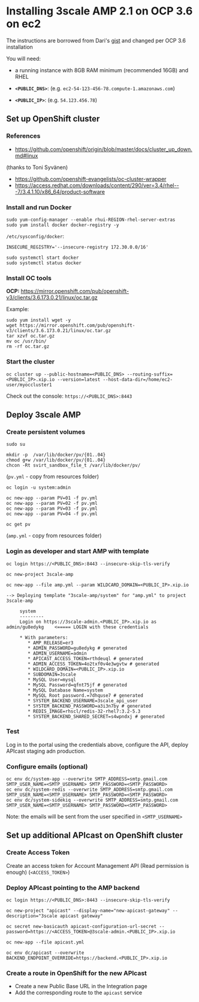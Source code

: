 # Installing 3scale AMP 2.1 on OCP 3.6 on ec2

The instructions are borrowed from Dari's [gist](https://gist.github.com/mayorova/6fb9733416870986b775dff225248fef) and changed per OCP 3.6 installation


You will need:

- a running instance with 8GB RAM minimum (recommended 16GB) and RHEL

- **`<PUBLIC_DNS>`**: (e.g. `ec2-54-123-456-78.compute-1.amazonaws.com`)

- **`<PUBLIC_IP>`**: (e.g. `54.123.456.78`)

## Set up OpenShift cluster 

### References

- https://github.com/openshift/origin/blob/master/docs/cluster_up_down.md#linux

(thanks to Toni Syvänen)
- https://github.com/openshift-evangelists/oc-cluster-wrapper
- https://access.redhat.com/downloads/content/290/ver=3.4/rhel---7/3.4.1.10/x86_64/product-software

### Install and run Docker

```
sudo yum-config-manager --enable rhui-REGION-rhel-server-extras
sudo yum install docker docker-registry -y
```

`/etc/sysconfig/docker`:
```
INSECURE_REGISTRY='--insecure-registry 172.30.0.0/16'
```
```
sudo systemctl start docker
sudo systemctl status docker
```

### Install OC tools

**OCP:** https://mirror.openshift.com/pub/openshift-v3/clients/3.6.173.0.21/linux/oc.tar.gz

Example:
```
sudo yum install wget -y
wget https://mirror.openshift.com/pub/openshift-v3/clients/3.6.173.0.21/linux/oc.tar.gz
tar xzvf oc.tar.gz
mv oc /usr/bin/
rm -rf oc.tar.gz
```

### Start the cluster

```
oc cluster up --public-hostname=<PUBLIC_DNS> --routing-suffix=<PUBLIC_IP>.xip.io --version=latest --host-data-dir=/home/ec2-user/myoccluster1
```

Check out the console:
`https://<PUBLIC_DNS>:8443`

## Deploy 3scale AMP

### Create persistent volumes

```
sudo su

mkdir -p  /var/lib/docker/pv/{01..04}
chmod g+w /var/lib/docker/pv/{01..04}
chcon -Rt svirt_sandbox_file_t /var/lib/docker/pv/
```

(`pv.yml` - copy from resources folder)

```
oc login -u system:admin

oc new-app --param PV=01 -f pv.yml
oc new-app --param PV=02 -f pv.yml
oc new-app --param PV=03 -f pv.yml
oc new-app --param PV=04 -f pv.yml

oc get pv
```

(`amp.yml` - copy from resources folder)


### Login as developer and start AMP with template


```
oc login https://<PUBLIC_DNS>:8443 --insecure-skip-tls-verify

oc new-project 3scale-amp

oc new-app --file amp.yml --param WILDCARD_DOMAIN=<PUBLIC_IP>.xip.io
```

```
--> Deploying template "3scale-amp/system" for "amp.yml" to project 3scale-amp

     system
     ---------
     Login on https://3scale-admin.<PUBLIC_IP>.xip.io as admin/gu8edykg    <===== LOGIN with these credentials

     * With parameters:
        * AMP_RELEASE=er3
        * ADMIN_PASSWORD=gu8edykg # generated
        * ADMIN_USERNAME=admin
        * APICAST_ACCESS_TOKEN=rthdeuql # generated
        * ADMIN_ACCESS_TOKEN=4o2txf0v4e3wgvtw # generated
        * WILDCARD_DOMAIN=<PUBLIC_IP>.xip.io
        * SUBDOMAIN=3scale
        * MySQL User=mysql
        * MySQL Password=qfnt75jf # generated
        * MySQL Database Name=system
        * MySQL Root password.=7dhquse7 # generated
        * SYSTEM_BACKEND_USERNAME=3scale_api_user
        * SYSTEM_BACKEND_PASSWORD=a3i3n7by # generated
        * REDIS_IMAGE=rhscl/redis-32-rhel7:3.2-5.3
        * SYSTEM_BACKEND_SHARED_SECRET=s4wpndxj # generated
```

### Test

Log in to the portal using the credentials above, configure the API, deploy APIcast staging adn production.

### Configure emails (optional)

```
oc env dc/system-app --overwrite SMTP_ADDRESS=smtp.gmail.com SMTP_USER_NAME=<SMTP_USERNAME> SMTP_PASSWORD=<SMTP_PASSWORD>
oc env dc/system-redis --overwrite SMTP_ADDRESS=smtp.gmail.com SMTP_USER_NAME=<SMTP_USERNAME> SMTP_PASSWORD=<SMTP_PASSWORD>
oc env dc/system-sidekiq --overwrite SMTP_ADDRESS=smtp.gmail.com SMTP_USER_NAME=<SMTP_USERNAME> SMTP_PASSWORD=<SMTP_PASSWORD>
```

Note: the emails will be sent from the user specified in `<SMTP_USERNAME>`

## Set up additional APIcast on OpenShift cluster

### Create Access Token

Create an access token for Account Management API (Read permission is enough) (`<ACCESS_TOKEN>`)

### Deploy APIcast pointing to the AMP backend

```
oc login https://<PUBLIC_DNS>:8443 --insecure-skip-tls-verify

oc new-project "apicast" --display-name="new-apicast-gateway" --description="3scale apicast gateway"

oc secret new-basicauth apicast-configuration-url-secret --password=https://<ACCESS_TOKEN>@3scale-admin.<PUBLIC_IP>.xip.io

oc new-app --file apicast.yml

oc env dc/apicast --overwrite BACKEND_ENDPOINT_OVERRIDE=https://backend.<PUBLIC_IP>.xip.io

```

### Create a route in OpenShift for the new APIcast

- Create a new Public Base URL in the Integration page
- Add the corresponding route to the `apicast` service

